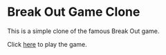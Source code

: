 # Break Out Game Clone

This is a simple clone of the famous Break Out game.

Click <a href='/index.htm'>here</a> to play the game.
